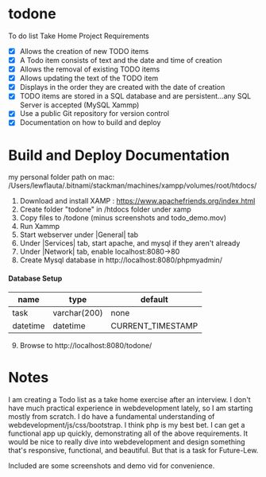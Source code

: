 # todone
To do list Take Home Project Requirements

 - [x] Allows the creation of new TODO items
 - [x] A Todo item consists of text and the date and time of creation
 - [x] Allows the removal of existing TODO items
 - [x] Allows updating the text of the TODO item
 - [x] Displays in the order they are created with the date of creation
 - [x] TODO items are stored in a SQL database and are persistent...any SQL Server is accepted (MySQL Xammp)
 - [x] Use a public Git repository for version control
 - [x] Documentation on how to build and deploy

# Build and Deploy Documentation
my personal folder path on mac:
/Users/lewflauta/.bitnami/stackman/machines/xampp/volumes/root/htdocs/ 

1. Download and install XAMP : https://www.apachefriends.org/index.html
2. Create folder "todone" in /htdocs folder under xamp
3. Copy files to /todone (minus screenshots and todo_demo.mov)
4. Run Xammp
5. Start webserver under |General| tab
6. Under |Services| tab, start apache, and mysql if they aren't already
7. Under |Network| tab, enable localhost:8080->80
8. Create Mysql database in http://localhost:8080/phpmyadmin/
#### Database Setup
name | type | default 
---|---|---
task | varchar(200) | none
datetime | datetime | CURRENT_TIMESTAMP 

9. Browse to http://localhost:8080/todone/




# Notes 

I am creating a Todo list as a take home exercise after an interview. I
don't have much practical experience in webdevelopment lately, so I am
starting mostly from scratch. I do have a fundamental understanding of
webdevelopment/js/css/bootstrap. I think php is my best bet. I can get
a functional app up quickly, demonstrating all of the above requirements. It
would be nice to really dive into webdevelopment and design something
that's responsive, functional, and beautiful. But that is a task for Future-Lew.

Included are some screenshots and demo vid for convenience.

